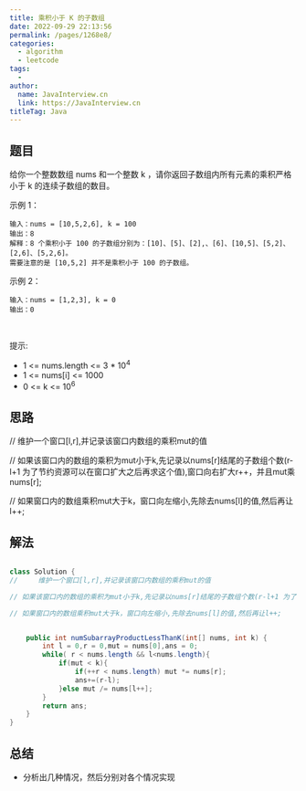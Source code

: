 ```yaml
---
title: 乘积小于 K 的子数组
date: 2022-09-29 22:13:56
permalink: /pages/1268e8/
categories:
  - algorithm
  - leetcode
tags:
  - 
author: 
  name: JavaInterview.cn
  link: https://JavaInterview.cn
titleTag: Java
---
```



## 题目

给你一个整数数组 nums 和一个整数 k ，请你返回子数组内所有元素的乘积严格小于 k 的连续子数组的数目。
 

示例 1：

    输入：nums = [10,5,2,6], k = 100
    输出：8
    解释：8 个乘积小于 100 的子数组分别为：[10]、[5]、[2],、[6]、[10,5]、[5,2]、[2,6]、[5,2,6]。
    需要注意的是 [10,5,2] 并不是乘积小于 100 的子数组。
示例 2：

    输入：nums = [1,2,3], k = 0
    输出：0
 

提示: 

- 1 <= nums.length <= 3 * 10<sup>4</sup>
- 1 <= nums[i] <= 1000
- 0 <= k <= 10<sup>6</sup>


## 思路

//     维护一个窗口[l,r],并记录该窗口内数组的乘积mut的值

// 如果该窗口内的数组的乘积为mut小于k,先记录以nums[r]结尾的子数组个数(r-l+1 为了节约资源可以在窗口扩大之后再求这个值),窗口向右扩大r++，并且mut乘nums[r];

// 如果窗口内的数组乘积mut大于k，窗口向左缩小,先除去nums[l]的值,然后再让l++;


## 解法
```java

class Solution {
//     维护一个窗口[l,r],并记录该窗口内数组的乘积mut的值

// 如果该窗口内的数组的乘积为mut小于k,先记录以nums[r]结尾的子数组个数(r-l+1 为了节约资源可以在窗口扩大之后再求这个值),窗口向右扩大r++，并且mut乘nums[r];

// 如果窗口内的数组乘积mut大于k，窗口向左缩小,先除去nums[l]的值,然后再让l++;


    public int numSubarrayProductLessThanK(int[] nums, int k) {
        int l = 0,r = 0,mut = nums[0],ans = 0;
        while( r < nums.length && l<nums.length){
            if(mut < k){
                if(++r < nums.length) mut *= nums[r];
                ans+=(r-l);
            }else mut /= nums[l++];
        }
        return ans;
    }
}
```

## 总结

- 分析出几种情况，然后分别对各个情况实现 
